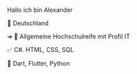 Hallo ich bin Alexander

📍 Deutschland

➔ 🏁 Allgemeine Hochschulreife mit Profil IT

✅ C#. HTML, CSS, SQL 

🔎 Dart, Flutter, Python

